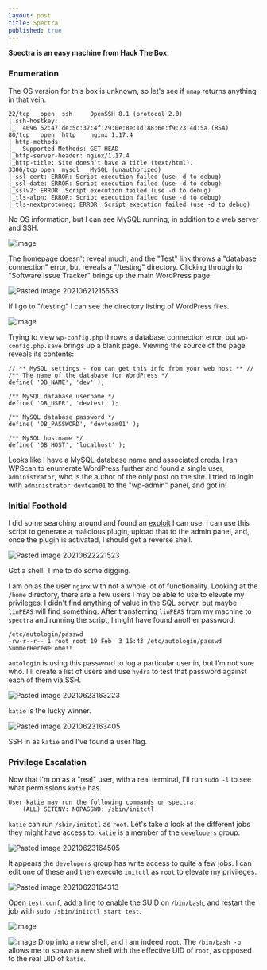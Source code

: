 ```yaml
---
layout: post
title: Spectra
published: true
---
```


**Spectra is an easy machine from Hack The Box.**

### Enumeration

The OS version for this box is unknown, so let's see if `nmap` returns anything in that vein.

```PORT     STATE SERVICE VERSION
22/tcp   open  ssh     OpenSSH 8.1 (protocol 2.0)
| ssh-hostkey: 
|_  4096 52:47:de:5c:37:4f:29:0e:8e:1d:88:6e:f9:23:4d:5a (RSA)
80/tcp   open  http    nginx 1.17.4
| http-methods: 
|_  Supported Methods: GET HEAD
|_http-server-header: nginx/1.17.4
|_http-title: Site doesn't have a title (text/html).
3306/tcp open  mysql   MySQL (unauthorized)
|_ssl-cert: ERROR: Script execution failed (use -d to debug)
|_ssl-date: ERROR: Script execution failed (use -d to debug)
|_sslv2: ERROR: Script execution failed (use -d to debug)
|_tls-alpn: ERROR: Script execution failed (use -d to debug)
|_tls-nextprotoneg: ERROR: Script execution failed (use -d to debug)
```

No OS information, but I can see MySQL running, in addition to a web server and SSH.

![image](https://user-images.githubusercontent.com/60187707/123649697-94e31e00-d7ef-11eb-89b2-7d1843a1396a.png)

The homepage doesn't reveal much, and the "Test" link throws a "database connection" error, but reveals a "/testing" directory.
Clicking through to "Software Issue Tracker" brings up the main WordPress page.

![Pasted image 20210621215533](https://user-images.githubusercontent.com/60187707/123648639-b98ac600-d7ee-11eb-8a09-0b5bbd281085.png)

If I go to "/testing" I can see the directory listing of WordPress files.

![image](https://user-images.githubusercontent.com/60187707/123650387-2a7ead80-d7f0-11eb-87e3-83657eb564f8.png)

Trying to view `wp-config.php` throws a database connection error, but `wp-config.php.save` brings up a blank page. Viewing the source of the page reveals its contents:

```
// ** MySQL settings - You can get this info from your web host ** //
/** The name of the database for WordPress */
define( 'DB_NAME', 'dev' );

/** MySQL database username */
define( 'DB_USER', 'devtest' );

/** MySQL database password */
define( 'DB_PASSWORD', 'devteam01' );

/** MySQL hostname */
define( 'DB_HOST', 'localhost' );
```

Looks like I have a MySQL database name and associated creds.
I ran WPScan to enumerate WordPress further and found a single user, `administrator`, who is the author of the only post on the site.
I tried to login with `administrator:devteam01` to the "wp-admin" panel, and got in!

### Initial Foothold
I did some searching around and found an [exploit](https://github.com/wetw0rk/malicious-wordpress-plugin) I can use.
I can use this script to generate a malicious plugin, upload that to the admin panel, and, once the plugin is activated, I should get a reverse shell.

![Pasted image 20210622221523](https://user-images.githubusercontent.com/60187707/123653067-76325680-d7f2-11eb-82e5-b7384ed15303.png)

Got a shell! Time to do some digging.

I am on as the user `nginx` with not a whole lot of functionality. Looking at the `/home` directory, there are a few users I may be able to use to elevate my privileges.
I didn't find anything of value in the SQL server, but maybe `linPEAS` will find something.
After transferring `linPEAS` from my machine to `spectra` and running the script, I might have found another password:

```
/etc/autologin/passwd
-rw-r--r-- 1 root root 19 Feb  3 16:43 /etc/autologin/passwd
SummerHereWeCome!!
```

`autologin` is using this password to log a particular user in, but I'm not sure who. I'll create a list of users and use `hydra` to test that password against each of them via SSH.

![Pasted image 20210623163223](https://user-images.githubusercontent.com/60187707/123654968-32405100-d7f4-11eb-9eed-5784aec3e442.png)

`katie` is the lucky winner.

![Pasted image 20210623163405](https://user-images.githubusercontent.com/60187707/123654977-353b4180-d7f4-11eb-98f2-bf2c74ff7442.png)

SSH in as `katie` and I've found a user flag.

### Privilege Escalation

Now that I'm on as a "real" user, with a real terminal, I'll run `sudo -l` to see what permissions `katie` has.
```
User katie may run the following commands on spectra:
    (ALL) SETENV: NOPASSWD: /sbin/initctl
```

`katie` can run `/sbin/initctl` as `root`. Let's take a look at the different jobs they might have access to.
`katie` is a member of the `developers` group:

![Pasted image 20210623164505](https://user-images.githubusercontent.com/60187707/123658153-14282000-d7f7-11eb-8dfa-d60b1dad511c.png)

It appears the `developers` group has write access to quite a few jobs. I can edit one of these and then execute `initctl` as `root` to elevate my privileges.

![Pasted image 20210623164313](https://user-images.githubusercontent.com/60187707/123658171-18543d80-d7f7-11eb-9d64-3300872c7252.png)

Open `test.conf`, add a line to enable the SUID on `/bin/bash`, and restart the job with `sudo /sbin/initctl start test`.

![image](https://user-images.githubusercontent.com/60187707/123660810-97e30c00-d7f9-11eb-92ae-0cc97599c879.png)


![image](https://user-images.githubusercontent.com/60187707/123660498-57838e00-d7f9-11eb-8aed-c3b123477180.png)
Drop into a new shell, and I am indeed `root`. 
The `/bin/bash -p` allows me to spawn a new shell with the effective UID of `root`, as opposed to the real UID of `katie`. 




